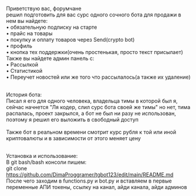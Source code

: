 Приветствую вас, форумчане
<br>решил подготовить для вас сурс одного сочного бота для продажи в <br>нем вы найдете:
<br>• обязательную подписку на старте
<br>• прайс на товары
<br>• покупку и оплату товаров через Send(crypto bot)
<br>• профиль
<br>• кнопка тех поддержки(очень простенькая, просто текст присылает)
Также вы найдете админ панель с:
<br>• Рассылкой
<br>• Статистикой
<br>• Переучет новостей или же того что рассылалось(а также их удаление)


<br>История бота:
<br>Писал я его для одного человека, владельца тимы в которой был я, сейчас начнется "Ля кодер, слил сурс бота своей же тимы" но нет, тима распалась, проект закрылся, а бот не был ни разу не использован, поэтому я решил его выложить в свободный доступ
<br>
<br>Также бот в реальном времени смотрит курс рубля к той или иной криптовалюты и в зависимости от этого меняет цену

<br>Установка и использование:
<br>В git bash/bash консоли пишем:
<br>git clone https://github.com/DimaProggramer/tgbot123/edit/main/README.md
<br>После чего заходим в functions.py и bot.py и вставляем в первые переменные АПИ токены, ссылку на канал, айди канала, айди админов
